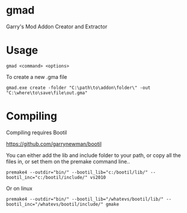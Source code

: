 gmad
====

Garry's Mod Addon Creator and Extractor

Usage
=====

`gmad <command> <options>`

To create a new .gma file

`gmad.exe create -folder "C:\path\to\addon\folder\" -out "C:\where\to\save\file\out.gma"`

Compiling
=========

Compiling requires Bootil

https://github.com/garrynewman/bootil

You can either add the lib and include folder to your path, or copy all the files in, or set them on the premake command line..

`premake4 --outdir="bin/" --bootil_lib="c:/bootil/lib/" --bootil_inc="c:/bootil/include/" vs2010`

Or on linux

`premake4 --outdir="bin/" --bootil_lib="/whatevs/bootil/lib/" --bootil_inc="/whatevs/bootil/include/" gmake`
